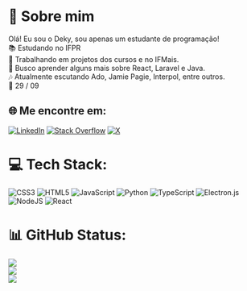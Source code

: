 # 💫 Sobre mim
Olá! Eu sou o Deky, sou apenas um estudante de programação!<br>📚 Estudando no IFPR<br>🔨 Trabalhando em projetos dos cursos e no IFMais.<br>🌱 Busco aprender alguns mais sobre React, Laravel e Java.<br>🎶 Atualmente escutando Ado, Jamie Pagie, Interpol, entre outros.<br>🎉 29 / 09


## 🌐 Me encontre em:
[![LinkedIn](https://img.shields.io/badge/LinkedIn-%230077B5.svg?logo=linkedin&logoColor=white)](https://linkedin.com/in/DekyDeky) [![Stack Overflow](https://img.shields.io/badge/-Stackoverflow-FE7A16?logo=stack-overflow&logoColor=white)](https://pt.stackoverflow.com/users/349606/dekydekydeky) [![X](https://img.shields.io/badge/X-black.svg?logo=X&logoColor=white)](https://x.com/@RMondlicht) 

# 💻 Tech Stack:
![CSS3](https://img.shields.io/badge/css3-%231572B6.svg?style=for-the-badge&logo=css3&logoColor=white) ![HTML5](https://img.shields.io/badge/html5-%23E34F26.svg?style=for-the-badge&logo=html5&logoColor=white) ![JavaScript](https://img.shields.io/badge/javascript-%23323330.svg?style=for-the-badge&logo=javascript&logoColor=%23F7DF1E) ![Python](https://img.shields.io/badge/python-3670A0?style=for-the-badge&logo=python&logoColor=ffdd54) ![TypeScript](https://img.shields.io/badge/typescript-%23007ACC.svg?style=for-the-badge&logo=typescript&logoColor=white) ![Electron.js](https://img.shields.io/badge/Electron-191970?style=for-the-badge&logo=Electron&logoColor=white) ![NodeJS](https://img.shields.io/badge/node.js-6DA55F?style=for-the-badge&logo=node.js&logoColor=white) ![React](https://img.shields.io/badge/react-%2320232a.svg?style=for-the-badge&logo=react&logoColor=%2361DAFB)
# 📊 GitHub Status:
![](https://github-readme-stats.vercel.app/api?username=DekyDeky&theme=dark&hide_border=false&include_all_commits=true&count_private=false)<br/>
![](https://github-readme-streak-stats.herokuapp.com/?user=DekyDeky&theme=dark&hide_border=false)<br/>
![](https://github-readme-stats.vercel.app/api/top-langs/?username=DekyDeky&theme=dark&hide_border=false&include_all_commits=true&count_private=false&layout=compact)

<!-- Proudly created with GPRM ( https://gprm.itsvg.in ) -->
